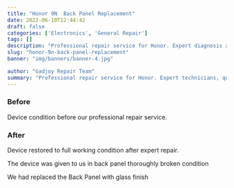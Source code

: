 ```yaml
---
title: "Honor 9N  Back Panel Replacement"
date: 2022-06-10T12:44:42
draft: false
categories: ['Electronics', 'General Repair']
tags: []
description: "Professional repair service for Honor. Expert diagnosis and quality repairs in Bangalore."
slug: "honor-9n-back-panel-replacement"
banner: "img/banners/banner-4.jpg"

author: "Gadjoy Repair Team"
summary: "Professional repair service for Honor. Expert technicians, quality parts, warranty included."
---
```


### Before

Device condition before our professional repair service.

### After

Device restored to full working condition after expert repair.

The device was given to us in back panel thoroughly broken condition

We had replaced the Back Panel with glass finish